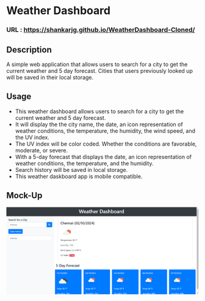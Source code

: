 # Weather Dashboard

### URL : https://shankarjg.github.io/WeatherDashboard-Cloned/

## Description
A simple web application that allows users to search for a city to get the current weather and 5 day forecast. Cities that users previously looked up will be saved in their local storage.

## Usage
- This weather dashboard allows users to search for a city to get the current weather and 5 day forecast.
- It will display the the city name, the date, an icon representation of weather conditions, the temperature, the humidity, the wind speed, and the UV index.
- The UV index will be color coded. Whether the conditions are favorable, moderate, or severe.
- With a 5-day forecast that displays the date, an icon representation of weather conditions, the temperature, and the humidity.
- Search history will be saved in local storage.
- This weather daskboard app is mobile compatible.

## Mock-Up
![](WeatherDashboard/js/image.png)


